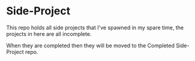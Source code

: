 Side-Project
============
This repo holds all side projects that I've spawned in my spare time, the projects in here are all incomplete.

When they are completed then they will be moved to the Completed Side-Project repo.

